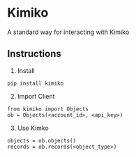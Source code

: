 # Kimiko

A standard way for interacting with Kimiko

## Instructions

1. Install

```
pip install kimiko
```

2. Import Client

```
from kimiko import Objects
ob = Objects(<account_id>, <api_key>)
```

3. Use Kimko

```
objects = ob.objects()
records = ob.records(<object_type>)
```
